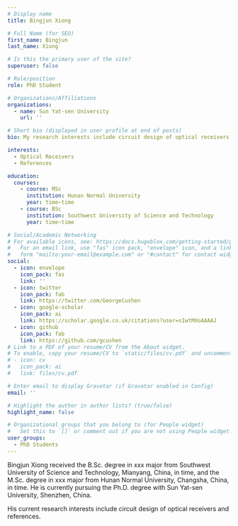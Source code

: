 ```yaml
---
# Display name
title: Bingjun Xiong

# Full Name (for SEO)
first_name: Bingjun
last_name: Xiong

# Is this the primary user of the site?
superuser: false

# Role/position
role: PhD Student

# Organizations/Affiliations
organizations:
  - name: Sun Yat-sen University
    url: ''

# Short bio (displayed in user profile at end of posts)
bio: My research interests include circuit design of optical receivers and references.

interests:
  - Optical Receivers
  - References

education:
  courses:
    - course: MSc
      institution: Hunan Normal University
      year: time~time
    - course: BSc
      institution: Southwest University of Science and Technology
      year: time~time

# Social/Academic Networking
# For available icons, see: https://docs.hugoblox.com/getting-started/page-builder/#icons
#   For an email link, use "fas" icon pack, "envelope" icon, and a link in the
#   form "mailto:your-email@example.com" or "#contact" for contact widget.
social:
  - icon: envelope
    icon_pack: fas
    link: ''
  - icon: twitter
    icon_pack: fab
    link: https://twitter.com/GeorgeCushen
  - icon: google-scholar
    icon_pack: ai
    link: https://scholar.google.co.uk/citations?user=sIwtMXoAAAAJ
  - icon: github
    icon_pack: fab
    link: https://github.com/gcushen
# Link to a PDF of your resume/CV from the About widget.
# To enable, copy your resume/CV to `static/files/cv.pdf` and uncomment the lines below.
# - icon: cv
#   icon_pack: ai
#   link: files/cv.pdf

# Enter email to display Gravatar (if Gravatar enabled in Config)
email: ''

# Highlight the author in author lists? (true/false)
highlight_name: false

# Organizational groups that you belong to (for People widget)
#   Set this to `[]` or comment out if you are not using People widget.
user_groups:
  - PhD Students
---
```


Bingjun Xiong received the B.Sc. degree in xxx major from Southwest University of Science and Technology, Mianyang, China, in time, and the M.Sc. degree in xxx major from Hunan Normal University, Changsha, China, in time. He is currently pursuing the Ph.D. degree with Sun Yat-sen University, Shenzhen, China.

His current research interests include circuit design of optical receivers and references.
